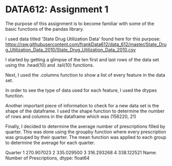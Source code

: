 # DATA612: Assignment 1

The purpose of this assignment is to become familiar with some of the basic functions of the pandas library.

I used data titled 'State Drug Utilization Data' found here for this purpose: 
https://raw.githubusercontent.com/frankData612/data_612/master/State_Drug_Utilization_Data_2010/State_Drug_Utilization_Data_2010.csv

I started by getting a glimpse of the ten first and last rows of the data set using the .head(10) and .tail(10) functions.

Next, I used the .columns function to show a list of every feature in the data set.

In order to see the type of data used for each feature, I used the dtypes function.

Another important piece of information to check for a new data set is the shape of the dataframe.
I used the shape function to determine the number of rows and columns in the dataframe which was (156220, 21)

Finally, I decided to determine the average number of prescriptions filled by quarter.
This was done using the groupby function where every prescription was grouped by their quarter.
The mean function was applied to each group to determine the average for each quarter.

Quarter
1    270.907023
2    335.029500
3    316.293268
4    338.122521
Name: Number of Prescriptions, dtype: float64
